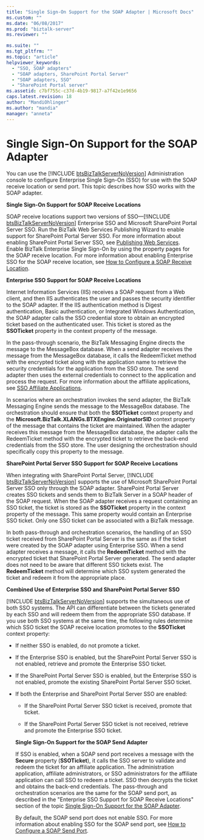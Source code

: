 ```yaml
---
title: "Single Sign-On Support for the SOAP Adapter | Microsoft Docs"
ms.custom: ""
ms.date: "06/08/2017"
ms.prod: "biztalk-server"
ms.reviewer: ""

ms.suite: ""
ms.tgt_pltfrm: ""
ms.topic: "article"
helpviewer_keywords: 
  - "SSO, SOAP adapters"
  - "SOAP adapters, SharePoint Portal Server"
  - "SOAP adapters, SSO"
  - "SharePoint Portal server"
ms.assetid: c7bf755c-c37d-4b19-9817-a7f42e1e9656
caps.latest.revision: 18
author: "MandiOhlinger"
ms.author: "mandia"
manager: "anneta"
---
```

# Single Sign-On Support for the SOAP Adapter
You can use the [!INCLUDE [btsBizTalkServerNoVersion](../includes/btsbiztalkservernoversion-md.md)] Administration console to configure Enterprise Single Sign-On (SSO) for use with the SOAP receive location or send port. This topic describes how SSO works with the SOAP adapter.  
  
 **Single Sign-On Support for SOAP Receive Locations**  
  
 SOAP receive locations support two versions of SSO—[!INCLUDE [btsBizTalkServerNoVersion](../includes/btsbiztalkservernoversion-md.md)] Enterprise SSO and Microsoft SharePoint Portal Server SSO. Run the BizTalk Web Services Publishing Wizard to enable support for SharePoint Portal Server SSO. For more information about enabling SharePoint Portal Server SSO, see [Publishing Web Services](../core/publishing-web-services.md). Enable BizTalk Enterprise Single Sign-On by using the property pages for the SOAP receive location. For more information about enabling Enterprise SSO for the SOAP receive location, see [How to Configure a SOAP Receive Location](../core/how-to-configure-a-soap-receive-location.md).  
  
 **Enterprise SSO Support for SOAP Receive Locations**  
  
 Internet Information Services (IIS) receives a SOAP request from a Web client, and then IIS authenticates the user and passes the security identifier to the SOAP adapter. If the IIS authentication method is Digest authentication, Basic authentication, or Integrated Windows Authentication, the SOAP adapter calls the SSO credential store to obtain an encrypted ticket based on the authenticated user. This ticket is stored as the **SSOTicket** property in the context property of the message.  
  
 In the pass-through scenario, the BizTalk Messaging Engine directs the message to the MessageBox database. When a send adapter receives the message from the MessageBox database, it calls the RedeemTicket method with the encrypted ticket along with the application name to retrieve the security credentials for the application from the SSO store. The send adapter then uses the external credentials to connect to the application and process the request. For more information about the affiliate applications, see [SSO Affiliate Applications](../core/sso-affiliate-applications.md).  
  
 In scenarios where an orchestration invokes the send adapter, the BizTalk Messaging Engine sends the message to the MessageBox database. The orchestration should ensure that both the **SSOTicket** context property and the **Microsoft.BizTalk.XLANGs.BTXEngine.OriginatorSID** context property of the message that contains the ticket are maintained. When the adapter receives this message from the MessageBox database, the adapter calls the RedeemTicket method with the encrypted ticket to retrieve the back-end credentials from the SSO store. The user designing the orchestration should specifically copy this property to the message.  
  
 **SharePoint Portal Server SSO Support for SOAP Receive Locations**  
  
 When integrating with SharePoint Portal Server, [!INCLUDE [btsBizTalkServerNoVersion](../includes/btsbiztalkservernoversion-md.md)] supports the use of Microsoft SharePoint Portal Server SSO only through the SOAP adapter. SharePoint Portal Server creates SSO tickets and sends them to BizTalk Server in a SOAP header of the SOAP request. When the SOAP adapter receives a request containing an SSO ticket, the ticket is stored as the <strong>SSOTicket</strong> property in the context property of the message. This same property would contain an Enterprise SSO ticket. Only one SSO ticket can be associated with a BizTalk message.  
  
 In both pass-through and orchestration scenarios, the handling of an SSO ticket received from SharePoint Portal Server is the same as if the ticket were created by the SOAP adapter using Enterprise SSO. When a send adapter receives a message, it calls the **RedeemTicket** method with the encrypted ticket that SharePoint Portal Server generated. The send adapter does not need to be aware that different SSO tickets exist. The **RedeemTicket** method will determine which SSO system generated the ticket and redeem it from the appropriate place.  
  
 **Combined Use of Enterprise SSO and SharePoint Portal Server SSO**  
  
 [!INCLUDE [btsBizTalkServerNoVersion](../includes/btsbiztalkservernoversion-md.md)] supports the simultaneous use of both SSO systems. The API can differentiate between the tickets generated by each SSO and will redeem them from the appropriate SSO database. If you use both SSO systems at the same time, the following rules determine which SSO ticket the SOAP receive location promotes to the <strong>SSOTicket</strong> context property:  
  
- If neither SSO is enabled, do not promote a ticket.  
  
- If the Enterprise SSO is enabled, but the SharePoint Portal Server SSO is not enabled, retrieve and promote the Enterprise SSO ticket.  
  
- If the SharePoint Portal Server SSO is enabled, but the Enterprise SSO is not enabled, promote the existing SharePoint Portal Server SSO ticket.  
  
- If both the Enterprise and SharePoint Portal Server SSO are enabled:  
  
  -   If the SharePoint Portal Server SSO ticket is received, promote that ticket.  
  
  -   If the SharePoint Portal Server SSO ticket is not received, retrieve and promote the Enterprise SSO ticket.  
  
  **Single Sign-On Support for the SOAP Send Adapter**  
  
  If SSO is enabled, when a SOAP send port receives a message with the **Secure** property (**SSOTicket**), it calls the SSO server to validate and redeem the ticket for an affiliate application. The administration application, affiliate administrators, or SSO administrators for the affiliate application can call SSO to redeem a ticket. SSO then decrypts the ticket and obtains the back-end credentials. The pass-through and orchestration scenarios are the same for the SOAP send port, as described in the "Enterprise SSO Support for SOAP Receive Locations" section of the topic [Single Sign-On Support for the SOAP Adapter](../core/single-sign-on-support-for-the-soap-adapter.md).  
  
  By default, the SOAP send port does not enable SSO. For more information about enabling SSO for the SOAP send port, see [How to Configure a SOAP Send Port](../core/how-to-configure-a-soap-send-port.md).